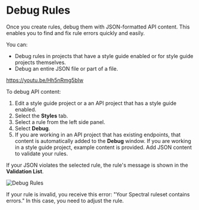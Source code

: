 # Debug Rules

Once you create rules, debug them with JSON-formatted API content. This enables you to find and fix rule errors quickly and easily.

You can:
* Debug rules in projects that have a style guide enabled or for style guide projects themselves.
* Debug an entire JSON file or part of a file.

https://youtu.be/Hh5nRmg5bIw

To debug API content:

1. Edit a style guide project or a an API project that has a style guide enabled.
2. Select the **Styles** tab.
3. Select a rule from the left side panel.
4. Select **Debug**.
5. If you are working in an API project that has existing endpoints, that content is automatically added to the **Debug** window. If you are working in a style guide project, example content is provided. Add JSON content to validate your rules.

If your JSON violates the selected rule, the rule's message is shown in the **Validation List**.

![Debug Rules](https://stoplight.io/api/v1/projects/cHJqOjI/images/lS1TIbBltPo)

If your rule is invalid, you receive this error: "Your Spectral ruleset contains errors." In this case, you need to adjust the rule.